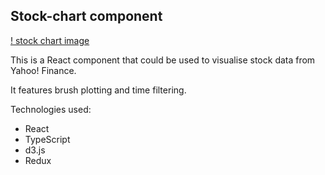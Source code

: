 ## Stock-chart component

[! stock chart image](./stock-chart0.jpg)

This is a React component that could be used to visualise stock data from Yahoo! Finance.

It features brush plotting and time filtering.

Technologies used:

- React
- TypeScript
- d3.js
- Redux
